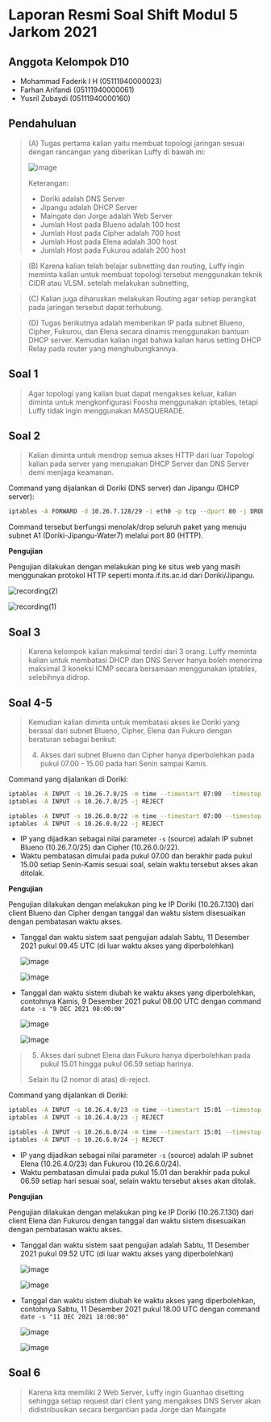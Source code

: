 # Laporan Resmi Soal Shift Modul 5 Jarkom 2021

## Anggota Kelompok D10
- Mohammad Faderik I H (05111940000023)
- Farhan Arifandi (05111940000061)
- Yusril Zubaydi (05111940000160)


## Pendahuluan
> (A) Tugas pertama kalian yaitu membuat topologi jaringan sesuai dengan rancangan yang diberikan Luffy di bawah ini:
> 
> ![image](https://user-images.githubusercontent.com/70105993/145669899-f12fb756-f9f5-43fa-95e4-ead742d04a13.png)
> 
> Keterangan:
>   - Doriki adalah DNS Server
>   - Jipangu adalah DHCP Server
>   - Maingate dan Jorge adalah Web Server
>   - Jumlah Host pada Blueno adalah 100 host
>   - Jumlah Host pada Cipher adalah 700 host
>   - Jumlah Host pada Elena adalah 300 host
>   - Jumlah Host pada Fukurou adalah 200 host

> (B) Karena kalian telah belajar subnetting dan routing, Luffy ingin meminta kalian untuk membuat topologi tersebut menggunakan teknik CIDR atau VLSM. setelah melakukan subnetting,

> (C) Kalian juga diharuskan melakukan Routing agar setiap perangkat pada jaringan tersebut dapat terhubung.

> (D) Tugas berikutnya adalah memberikan IP pada subnet Blueno, Cipher, Fukurou, dan Elena secara dinamis menggunakan bantuan DHCP server. Kemudian kalian ingat bahwa kalian harus setting DHCP Relay pada router yang menghubungkannya.


## Soal 1
> Agar topologi yang kalian buat dapat mengakses keluar, kalian diminta untuk mengkonfigurasi Foosha menggunakan iptables, tetapi Luffy tidak ingin menggunakan MASQUERADE.

## Soal 2
> Kalian diminta untuk mendrop semua akses HTTP dari luar Topologi kalian pada server yang merupakan DHCP Server dan DNS Server demi menjaga keamanan.

Command yang dijalankan di Doriki (DNS server) dan Jipangu (DHCP server):
```bash
iptables -A FORWARD -d 10.26.7.128/29 -i eth0 -p tcp --dport 80 -j DROP
```
Command tersebut berfungsi menolak/drop seluruh paket yang menuju subnet A1 (Doriki-Jipangu-Water7) melalui port 80 (HTTP).

**Pengujian**

Pengujian dilakukan dengan melakukan ping ke situs web yang masih menggunakan protokol HTTP seperti monta.if.its.ac.id dari Doriki/Jipangu.

![recording(2)](https://user-images.githubusercontent.com/70105993/145673050-bbd0d9cd-e14b-4060-9b50-debf3dbc4c3e.gif)

![recording(1)](https://user-images.githubusercontent.com/70105993/145672895-4f6b0c5f-4375-478f-b6d8-e67bebc68961.gif)

## Soal 3
> Karena kelompok kalian maksimal terdiri dari 3 orang. Luffy meminta kalian untuk membatasi DHCP dan DNS Server hanya boleh menerima maksimal 3 koneksi ICMP secara bersamaan menggunakan iptables, selebihnya didrop.

## Soal 4-5
> Kemudian kalian diminta untuk membatasi akses ke Doriki yang berasal dari subnet Blueno, Cipher, Elena dan Fukuro dengan beraturan sebagai berikut:
> 
> 4. Akses dari subnet Blueno dan Cipher hanya diperbolehkan pada pukul 07.00 - 15.00 pada hari Senin sampai Kamis.

Command yang dijalankan di Doriki:

```bash
iptables -A INPUT -s 10.26.7.0/25 -m time --timestart 07:00 --timestop 15:00 --weekdays Mon,Tue,Wed,Thu -j ACCEPT
iptables -A INPUT -s 10.26.7.0/25 -j REJECT

iptables -A INPUT -s 10.26.0.0/22 -m time --timestart 07:00 --timestop 15:00 --weekdays Mon,Tue,Wed,Thu -j ACCEPT
iptables -A INPUT -s 10.26.0.0/22 -j REJECT
```

- IP yang dijadikan sebagai nilai parameter `-s` (source) adalah IP subnet Blueno (10.26.7.0/25) dan Cipher (10.26.0.0/22).
- Waktu pembatasan dimulai pada pukul 07.00 dan berakhir pada pukul 15.00 setiap Senin-Kamis sesuai soal, selain waktu tersebut akses akan ditolak.

**Pengujian**

Pengujian dilakukan dengan melakukan ping ke IP Doriki (10.26.7.130) dari client Blueno dan Cipher dengan tanggal dan waktu sistem disesuaikan dengan pembatasan waktu akses.

-  Tanggal dan waktu sistem saat pengujian adalah Sabtu, 11 Desember 2021 pukul 09.45 UTC (di luar waktu akses yang diperbolehkan)
    
    ![image](https://user-images.githubusercontent.com/70105993/145672129-ba3b3e08-940a-418a-93d1-c49936931a11.png)
    
    ![image](https://user-images.githubusercontent.com/70105993/145672200-dc50b8d2-d36d-4df3-8a32-795604fe2587.png)

- Tanggal dan waktu sistem diubah ke waktu akses yang diperbolehkan, contohnya Kamis, 9 Desember 2021 pukul 08.00 UTC dengan command `date -s "9 DEC 2021 08:00:00"`

    ![image](https://user-images.githubusercontent.com/70105993/145672151-1e17865f-daec-4541-a1d4-e530e2a7c0e5.png)
    
    ![image](https://user-images.githubusercontent.com/70105993/145672220-b9f6862b-277b-4223-9912-97254e627bf9.png)

> 5. Akses dari subnet Elena dan Fukuro hanya diperbolehkan pada pukul 15.01 hingga pukul 06.59 setiap harinya.
> 
> Selain itu (2 nomor di atas) di-reject.

Command yang dijalankan di Doriki:

```bash
iptables -A INPUT -s 10.26.4.0/23 -m time --timestart 15:01 --timestop 06:59 -j ACCEPT
iptables -A INPUT -s 10.26.4.0/23 -j REJECT

iptables -A INPUT -s 10.26.6.0/24 -m time --timestart 15:01 --timestop 06:59 -j ACCEPT
iptables -A INPUT -s 10.26.6.0/24 -j REJECT
```

- IP yang dijadikan sebagai nilai parameter `-s` (source) adalah IP subnet Elena (10.26.4.0/23) dan Fukurou (10.26.6.0/24).
- Waktu pembatasan dimulai pada pukul 15.01 dan berakhir pada pukul 06.59 setiap hari sesuai soal, selain waktu tersebut akses akan ditolak.

**Pengujian**

Pengujian dilakukan dengan melakukan ping ke IP Doriki (10.26.7.130) dari client Elena dan Fukurou dengan tanggal dan waktu sistem disesuaikan dengan pembatasan waktu akses.

-  Tanggal dan waktu sistem saat pengujian adalah Sabtu, 11 Desember 2021 pukul 09.52 UTC (di luar waktu akses yang diperbolehkan)
    
    ![image](https://user-images.githubusercontent.com/70105993/145672310-09c2c805-2887-4d1c-99ac-1f3f2f1efed6.png)
    
    ![image](https://user-images.githubusercontent.com/70105993/145672281-dd594348-7bfb-459c-9d90-2bd8f4bc0d3e.png)

- Tanggal dan waktu sistem diubah ke waktu akses yang diperbolehkan, contohnya Sabtu, 11 Desember 2021 pukul 18.00 UTC dengan command `date -s "11 DEC 2021 18:00:00"`

    ![image](https://user-images.githubusercontent.com/70105993/145672387-01ee9425-dcb6-402f-91a3-9b2bccd4e2c4.png)
    
    ![image](https://user-images.githubusercontent.com/70105993/145672406-7f568e05-e3b0-417f-b756-bb8e87ff5dc9.png)

## Soal 6
> Karena kita memiliki 2 Web Server, Luffy ingin Guanhao disetting sehingga setiap request dari client yang mengakses DNS Server akan didistribusikan secara bergantian pada Jorge dan Maingate

